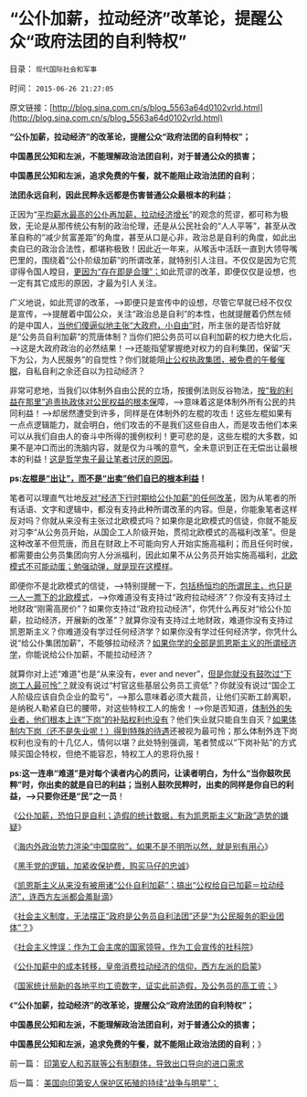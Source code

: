 # “公仆加薪，拉动经济”改革论，提醒公众“政府法团的自利特权”

目录： `现代国际社会和军事` 

时间： `2015-06-26 21:27:05` 

原文链接：[http://blog.sina.com.cn/s/blog_5563a64d0102vrld.html](http://blog.sina.com.cn/s/blog_5563a64d0102vrld.html)

**“公仆加薪，拉动经济”的改革论，提醒公众“政府法团的自利特权”；**

**中国愚民公知和左派，不能理解政治法团自利，对于普通公众的损害；**

**中国愚民公知和左派，追求免费的午餐，就不能阻止政治法团的自利**；

**法团永远自利，因此民粹永远都是伤害普通公众最根本的利益**；

正因为“[平均薪水最高的公仆再加薪，拉动经济增长](../../../2014/10/15/不宜对反腐败，寄予过高期望.md)”的观念的荒谬，都可称为极致，无论是从那传统公有制的政治伦理，还是从公民社会的“人人平等”，甚至从改革自称的“减少贫富差距”的角度，甚至从口是心非，政治总是自利的角度，如此出卖自已的政治合法性，都堪称极致！因此近一年来，从喉舌中活跃一直到大领导嘴巴里的，围绕着“公仆阶级加薪”的所谓改革，就特别引人注目。不仅仅是因为它荒谬得令国人瞠目，[更因为“存在即是合理”；](../../../2013/3/23/社会进化论，存在即合理.md)如此荒谬的改革，即便仅仅是设想，也一定有其它成形的原因，才最为引人关注。

广义地说，如此荒谬的改革，——>即便只是宣传中的设想，尽管它早就已经不仅仅是宣传，——>提醒着中国公众，关注“政治总是自利”的本性，也就提醒着仍然左倾的是中国人，[当他们傻逼似地主张“大政府，小自由”时](../../../2013/7/23/只要纳税人“天下为公”，改革就不可能实现精兵简政.md)，所主张的是否恰好就是“公务员自利加薪”的荒唐体制？当你们把公务员可以自利加薪的权力绝大化后，——>这是大政府政治的必然结果！——>还能指望掌握绝对权力的自利集团，保留“天下为公，为人民服务”的自觉性？你们就能阻[止公权执政集团，被免费的午餐催眠](../../../2013/6/6/民粹革命队伍的血酬是民主进程的纯粹阻力；.md)，自私自利之余还自以为拉动经济？

非常可悲地，当我们以体制外自由公民的立场，按援例法则反谷物法，[按“我的利益在那里”追责执政体对公民权益的根本保](../../../2012/1/4/私有制比革命／改革／投票更重要；民主进程不必轰轰烈烈.md)障，——>意味着这是体制外所有公民的共同利益！——>却居然遭受到许多，同样是在体制外的左棍的攻击！这些左棍如果有一点点逻辑能力，就会明白，他们攻击的不是我们这些自由人，而是攻击他们本来可以从我们自由人的奋斗中所得的援例权利！更可悲的是，这些左棍的大多数，如果不是冲口而出的洗脑内容，就是仅为斗嘴的意气，全未意识到正在无偿出让最根本的利益！[这是哲学鬼子最让笔者讨厌的原因](../../../2013/8/17/辩护集团拿李天一的命运做实验，试验颠倒黑白的功力.md)。

**ps:[左棍是“出让”，而不是“出卖”他们自已的根本利益](../../../2009/11/14/市场经济观点下小农的“愚蠢交换”.md)！**

笔者可以理直气壮地[反对“经济下行时期给公仆加薪”的任何改革](../../../2014/11/11/企业加薪意味着萧条和失业，复苏阶段就业增加，要先于薪水上涨.md)，因为从笔者的所有话语、文字和逻辑中，都没有支持此种所谓改革的内容。但是，你能象笔者这样反对吗？你就从来没有主张过北欧模式吗？如果你是北欧模式的信徒，你就不能反对习李“从公务员开始，从国企工人阶级开始，贯彻北欧模式的高福利改革”。但是这种改革不但荒唐，而且在财政上不可能向穷人开始实施高福利；而且任何时侯，都需要由公务员集团向穷人分派福利，因此如果不从公务员开始实施高福利，[北欧模式不可能动蛋；勉强动弹，就是现在这模样](../../../2011/6/28/北欧模式不是经济学命题.md)。

即便你不是北欧模式的信徒，——>特别提醒一下，[包括杨恒均的所谓民主，也只是一人一票下的北欧模式](../../../2014/3/13/“混合经济”是极巨大的利空.md)，——>你难道没有支持过“政府拉动经济”？你没有支持过土地财政“刚需高房价”？如果你支持过“政府拉动经济”，你凭什么再反对“给公仆加薪，拉动经济，开展新的改革”？就算你没有支持过土地财政，难道你没有支持过凯恩斯主义？你难道没有学过任何经济学？如果你没有学过任何经济学，你凭什么说“给公仆集团加薪”，不能够拉动经济？[如果你学的全部是凯恩斯主义的所谓经济学](../../../2013/4/6/凯恩斯主义已经成为国际性特殊利益集团.md)，你能说给公仆加薪，不能拉动经济？

就算你对上述“难道”也是“从来没有，ever and never”，[但是你就没有鼓吹过“下岗工人最可怜”？](../../../2012/6/3/工团主义是垄断企业对中小企业的“阶级斗争”.md)就没有说过“村官这些基层公务员工资低”？你就没有说过“国企工人阶级应该自负企业的盈亏”，——>那么意味着必须大裁员，让他们买断工龄离职，是纳税人勒紧自已的腰带，对这些特权工人的施舍！——>你是否知道，[体制外的失业者，他们根本上连“下岗”的补贴权利也没有](../../../2014/9/5/我国企事业单位“改革”中的日本模式，下岗和再就业的潜规则.md)？他们失业就只能自生自灭？[如果体制内下岗（还不是失业呢！）得到特殊的待遇](../../../2014/6/11/毛左特权工人“视金钱如粪土”，欲壑难填，对纳税人恩将仇报.md)还被视为最可怜；那么体制外连下岗权利也没有的十几亿人，情何以堪？此处特别强调，笔者赞成以“下岗补贴”的方式赎买国企特权，但绝不能容忍，特权工人的恩将仇报！

**ps:这一连串“难道”是对每个读者内心的质问，让读者明白，为什么“当你鼓吹民粹”时，你出卖的就是自已的利益；当别人鼓吹民粹时，出卖的同样是你自已的利益，——>只要你还是“民”之一员**！

《[公仆加薪，恐怕只是自利；造假的统计数据，有为凯恩斯主义“新政”造势的嫌疑](../../../2015/6/17/经济下行时公仆加薪，恐怕只是滥用公权的自利.md)》

《[海内外政治势力渲染“中国腐败”，如果不是不明所以然，就是别有用心](../../../2015/6/18/“基层公务员加薪”是财政更大的（支出／损失／腐败）；.md)》

《[黑手党的逻辑，加紧收保护费，购买马仔的忠诚](../../../2015/6/20/加紧收保护费，购买马仔的忠诚.md)》

《[凯恩斯主义从来没有被用诸“公仆自利加薪”；搞出“公权给自已加薪＝拉动经济”，连西方左派都会羞耻滴](../../../2015/6/21/荒唐一定有其成因，越是荒唐则“破案”成因越容易；.md)》

《[社会主义制度，无法摆正“政府是公务员自利法团”还是“为公民服务的职业团体”？](../../../2015/6/22/东西方文明的差别，如何面对凯恩斯主义的荒谬；.md)》

《[社会主义悖误：作为工会主席的国家领导，作为工会宣传的社科院](../../../2015/6/23/作为工会主席的国家领导，作为工会宣传的社科院.md)》

《[公仆加薪中的成本转移，皇帝消费拉动经济的信仰，西方左派的启蒙](../../../2015/6/24/公仆加薪中的成本转移，政治赌博的高杠杆；.md)》

《[国家统计局新的各地平均工资数字，证实此前造假，及公务员的高工资；](../../../2015/6/25/统计局新公布的数字，证实此前造假，及公务员的高工资；.md)》

《**“公仆加薪，拉动经济”的改革论，提醒公众“政府法团的自利特权”；**

**中国愚民公知和左派，不能理解政治法团自利，对于普通公众的损害；**

**中国愚民公知和左派，追求免费的午餐，就不能阻止政治法团的自利**；》

前一篇： [印第安人和苏联等公有制群体，导致出口导向的进口需求](../../../2015/7/5/印第安人和苏联等公有制群体，导致出口导向的进口需求.md)

后一篇： [美国向印第安人保护区拓殖的持续“战争与明星”；](../../../2015/6/24/美国向印第安人保护区拓殖的持续“战争与明星”；.md)


